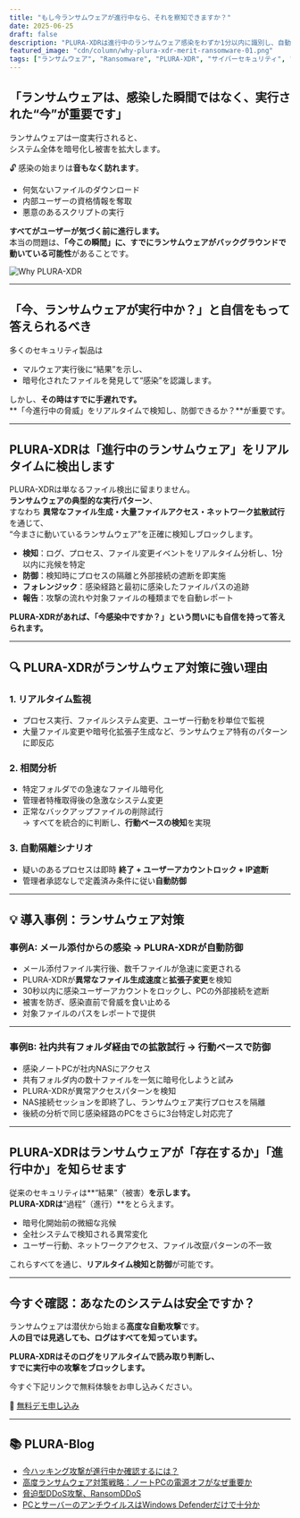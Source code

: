 ```yaml
---
title: "もし今ランサムウェアが進行中なら、それを察知できますか？"
date: 2025-06-25
draft: false
description: "PLURA-XDRは進行中のランサムウェア感染をわずか1分以内に識別し、自動で対応します。今あなたのシステムは安全ですか？"
featured_image: "cdn/column/why-plura-xdr-merit-ransomware-01.png"
tags: ["ランサムウェア", "Ransomware", "PLURA-XDR", "サイバーセキュリティ", "自動対応", "リアルタイム防御"]
---
```


## 「ランサムウェアは、感染した瞬間ではなく、実行された“今”が重要です」

ランサムウェアは一度実行されると、  
システム全体を暗号化し被害を拡大します。

🔓 感染の始まりは**音もなく訪れます**。  
- 何気ないファイルのダウンロード  
- 内部ユーザーの資格情報を奪取  
- 悪意のあるスクリプトの実行

**すべてがユーザーが気づく前に進行します。**  
本当の問題は、**「今この瞬間」**に、すでにランサムウェアが**バックグラウンドで動いている可能性**があることです。

<!--more-->

![Why PLURA-XDR](https://blog.plura.io/cdn/column/why-plura-xdr-merit-ransomware-01.png)

---

## 「今、ランサムウェアが実行中か？」と自信をもって答えられるべき

多くのセキュリティ製品は  
- マルウェア実行後に“結果”を示し、  
- 暗号化されたファイルを発見して“感染”を認識します。

しかし、**その時はすでに手遅れです。**  
**「今進行中の脅威」をリアルタイムで検知し、防御できるか？**が重要です。

---

## PLURA-XDRは「進行中のランサムウェア」をリアルタイムに検出します

PLURA-XDRは単なるファイル検出に留まりません。  
**ランサムウェアの典型的な実行パターン**、  
すなわち **異常なファイル生成・大量ファイルアクセス・ネットワーク拡散試行** を通じて、  
“今まさに動いているランサムウェア”を正確に検知しブロックします。

- **検知**：ログ、プロセス、ファイル変更イベントをリアルタイム分析し、1分以内に兆候を特定  
- **防御**：検知時にプロセスの隔離と外部接続の遮断を即実施  
- **フォレンジック**：感染経路と最初に感染したファイルパスの追跡  
- **報告**：攻撃の流れや対象ファイルの種類までを自動レポート

**PLURA-XDRがあれば、「今感染中ですか？」という問いにも自信を持って答えられます。**

---

## 🔍 PLURA-XDRがランサムウェア対策に強い理由

### 1. リアルタイム監視  
- プロセス実行、ファイルシステム変更、ユーザー行動を秒単位で監視  
- 大量ファイル変更や暗号化拡張子生成など、ランサムウェア特有のパターンに即反応

### 2. 相関分析  
- 特定フォルダでの急速なファイル暗号化  
- 管理者特権取得後の急激なシステム変更  
- 正常なバックアップファイルの削除試行  
→ すべてを統合的に判断し、**行動ベースの検知**を実現

### 3. 自動隔離シナリオ  
- 疑いのあるプロセスは即時 **終了 + ユーザーアカウントロック + IP遮断**  
- 管理者承認なしで定義済み条件に従い**自動防御**

---

## 💡 導入事例：ランサムウェア対策

### 事例A: メール添付からの感染 → PLURA-XDRが自動防御

- メール添付ファイル実行後、数千ファイルが急速に変更される  
- PLURA-XDRが**異常なファイル生成速度**と**拡張子変更**を検知  
- 30秒以内に感染ユーザーアカウントをロックし、PCの外部接続を遮断  
- 被害を防ぎ、感染直前で脅威を食い止める  
- 対象ファイルのパスをレポートで提供

---

### 事例B: 社内共有フォルダ経由での拡散試行 → 行動ベースで防御

- 感染ノートPCが社内NASにアクセス  
- 共有フォルダ内の数十ファイルを一気に暗号化しようと試み  
- PLURA-XDRが異常アクセスパターンを検知  
- NAS接続セッションを即終了し、ランサムウェア実行プロセスを隔離  
- 後続の分析で同じ感染経路のPCをさらに3台特定し対応完了

---

## PLURA-XDRはランサムウェアが「存在するか」「進行中か」を知らせます

従来のセキュリティは**“結果”（被害）**を示します。  
PLURA-XDRは**“過程”（進行）**をとらえます。

- 暗号化開始前の微細な兆候  
- 全社システムで検知される異常変化  
- ユーザー行動、ネットワークアクセス、ファイル改竄パターンの不一致

これらすべてを通じ、**リアルタイム検知と防御**が可能です。

---

## 今すぐ確認：あなたのシステムは安全ですか？

ランサムウェアは潜伏から始まる**高度な自動攻撃**です。  
**人の目では見逃しても、ログはすべてを知っています。**

**PLURA-XDRはそのログをリアルタイムで読み取り判断し、**  
**すでに実行中の攻撃をブロックします。**

今すぐ下記リンクで無料体験をお申し込みください。

🔗 [無料デモ申し込み](https://www.plura.io/contact)

---

## 📚 PLURA-Blog

- [今ハッキング攻撃が進行中か確認するには？](https://blog.plura.io/ja/column/why-plura-xdr-merit/)  
- [高度ランサムウェア対策戦略：ノートPCの電源オフがなぜ重要か](https://blog.plura.io/ja/respond/ransomware-shutdown-awareness/)  
- [脅迫型DDoS攻撃、RansomDDoS](https://blog.plura.io/ja/threats/ransomddos/)  
- [PCとサーバーのアンチウイルスはWindows Defenderだけで十分か](https://blog.plura.io/ja/column/why-edr-is-necessary/)
